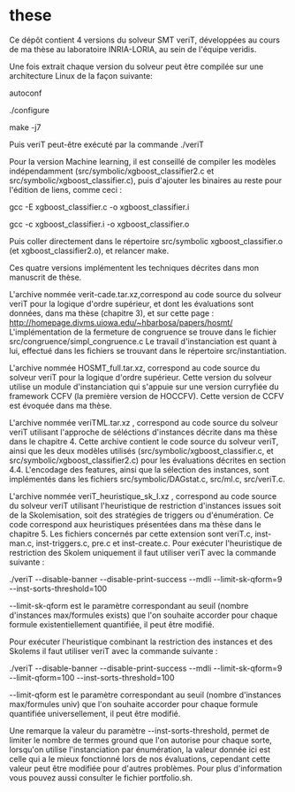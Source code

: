 # these

Ce dépôt contient 4 versions du solveur SMT veriT, développées au cours de ma thèse au laboratoire INRIA-LORIA, au sein de l'équipe veridis.

Une fois extrait chaque version du solveur peut être compilée sur une architecture Linux de la façon suivante:

autoconf


./configure


make -j7


Puis veriT peut-être exécuté par la commande ./veriT

Pour la version Machine learning, il est conseillé de compiler les modèles indépendamment 
(src/symbolic/xgboost_classifier2.c et src/symbolic/xgboost_classifier.c), puis d'ajouter les binaires au reste pour l'édition de liens, comme ceci :

gcc -E xgboost_classifier.c -o xgboost_classifier.i

gcc -c xgboost_classifier.i -o xgboost_classifier.o

Puis coller directement dans le répertoire src/symbolic xgboost_classifier.o (et xgboost_classifier2.o), et relancer make.

Ces quatre versions implémentent les techniques décrites dans mon manuscrit de thèse.

L'archive nommée verit-cade.tar.xz,correspond au code source du solveur veriT pour 
la logique d'ordre supérieur, et dont les évaluations sont données, dans ma thèse (chapitre 3),
et sur cette page : http://homepage.divms.uiowa.edu/~hbarbosa/papers/hosmt/
L'implémentation de la fermeture de congruence se trouve dans le fichier src/congruence/simpl_congruence.c
Le travail d'instanciation est quant à lui, effectué dans les fichiers se trouvant dans le répertoire src/instantiation.

L'archive nommée HOSMT_full.tar.xz, correspond au code source du solveur veriT pour 
la logique d'ordre supérieur. Cette version du solveur utilise un module d'instanciation qui s'appuie 
sur une version curryfiée du framework CCFV (la première version de HOCCFV).
Cette version de CCFV est évoquée dans ma thèse.


L'archive nommée veriTML.tar.xz , correspond au code source du solveur veriT 
utilisant l'approche de séléctions d'instances décrite dans ma thèse dans le chapitre 4.
Cette archive contient le code source du solveur veriT, ainsi que les deux modèles utilisés 
(src/symbolic/xgboost_classifier.c, et  src/symbolic/xgboost_classifier2.c) pour les évaluations décrites en section 4.4. 
L'encodage des features, ainsi que la sélection des instances, sont implémentés dans les fichiers src/symbolic/DAGstat.c, src/ml.c, src/veriT.c.

L'archive nommée veriT_heuristique_sk_I.xz , correspond au code source du solveur veriT 
utilisant l'heuristique de restriction d'instances issues soit de la Skolemisation, soit 
des stratégies de triggers ou d'énumération. Ce code correspond aux heuristiques présentées 
dans ma thèse dans le chapitre 5. Les fichiers concernés par cette extension sont veriT.c, 
inst-man.c, inst-triggers.c, pre.c et inst-create.c.
Pour exécuter l'heuristique de restriction des Skolem uniquement il faut utiliser veriT avec la commande suivante :

./veriT --disable-banner --disable-print-success --mdli --limit-sk-qform=9 --inst-sorts-threshold=100

--limit-sk-qform est le paramètre correspondant au seuil (nombre d'instances max/formules exists) que l'on 
souhaite accorder pour chaque formule existentiellement quantifiée, il peut être modifié.

Pour exécuter l'heuristique combinant la restriction des instances et des Skolems il faut utiliser 
veriT avec la commande suivante :

./veriT --disable-banner --disable-print-success --mdli --limit-sk-qform=9 --limit-qform=100 --inst-sorts-threshold=100

--limit-qform est le paramètre correspondant au seuil (nombre d'instances max/formules univ) que l'on souhaite accorder 
pour chaque formule quantifiée universellement, il peut être modifié.

Une remarque la valeur du paramètre --inst-sorts-threshold, permet de limiter le nombre de termes 
ground que l'on autorise pour chaque sorte, lorsqu'on utilise l'instanciation par énumération, la 
valeur donnée ici est celle qui a le mieux fonctionné lors de nos évaluations, cependant cette valeur 
peut être modifiée pour d'autres problèmes. Pour plus d'information vous pouvez aussi consulter le 
fichier portfolio.sh. 



